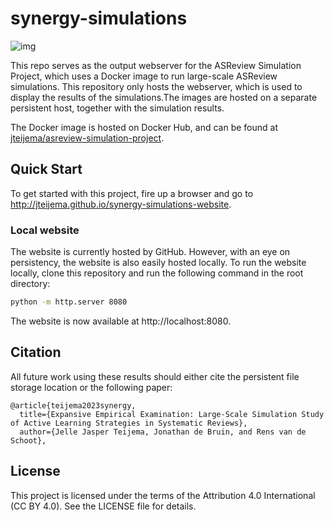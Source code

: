 # synergy-simulations
![img](https://zenodo.org/badge/DOI/10.5281/zenodo.10841480.svg)

This repo serves as the output webserver for the ASReview Simulation Project, which uses a Docker image to run large-scale ASReview simulations. This repository only hosts the webserver, which is used to display the results of the simulations.The images are hosted on a separate persistent host, together with the simulation results. 

The Docker image is hosted on Docker Hub, and can be found at [jteijema/asreview-simulation-project](https://github.com/jteijema/asreview-simulation-project).

## Quick Start

To get started with this project, fire up a browser and go to http://jteijema.github.io/synergy-simulations-website.


### Local website

The website is currently hosted by GitHub. However, with an eye on persistency, the website is also easily hosted locally. To run the website locally, clone this repository and run the following command in the root directory:

```bash
python -m http.server 8080
```

The website is now available at http://localhost:8080.


## Citation
All future work using these results should either cite the persistent file storage location or the following paper:

```
@article{teijema2023synergy,
  title={Expansive Empirical Examination: Large-Scale Simulation Study of Active Learning Strategies in Systematic Reviews},
  author={Jelle Jasper Teijema, Jonathan de Bruin, and Rens van de Schoot},
```

## License

This project is licensed under the terms of the Attribution 4.0 International (CC BY 4.0). See the LICENSE file for details.
